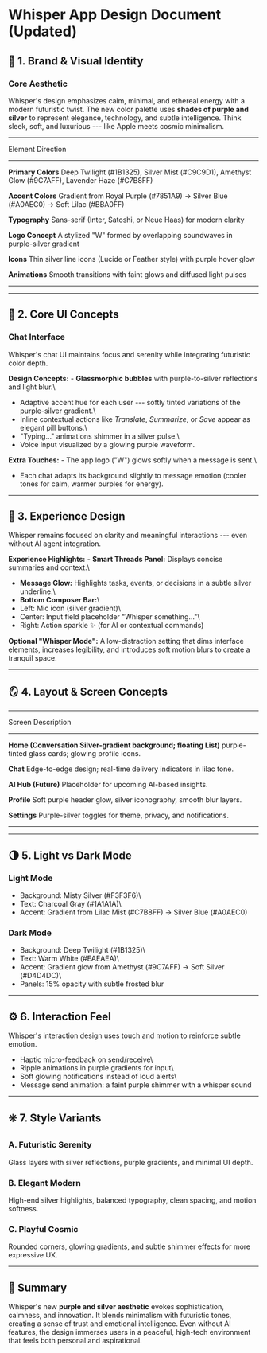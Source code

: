 # Whisper App Design Document (Updated)

## 🎨 1. Brand & Visual Identity

### Core Aesthetic

Whisper's design emphasizes calm, minimal, and ethereal energy with a
modern futuristic twist. The new color palette uses **shades of purple
and silver** to represent elegance, technology, and subtle intelligence.
Think sleek, soft, and luxurious --- like Apple meets cosmic minimalism.

---

Element Direction

---

**Primary Colors** Deep Twilight (#1B1325), Silver Mist
(#C9C9D1), Amethyst Glow (#9C7AFF),
Lavender Haze (#C7B8FF)

**Accent Colors** Gradient from Royal Purple (#7851A9) →
Silver Blue (#A0AEC0) → Soft Lilac
(#BBA0FF)

**Typography** Sans-serif (Inter, Satoshi, or Neue
Haas) for modern clarity

**Logo Concept** A stylized "W" formed by overlapping
soundwaves in purple-silver gradient

**Icons** Thin silver line icons (Lucide or
Feather style) with purple hover glow

**Animations** Smooth transitions with faint glows
and diffused light pulses

---

---

## 💬 2. Core UI Concepts

### Chat Interface

Whisper's chat UI maintains focus and serenity while integrating
futuristic color depth.

**Design Concepts:** - **Glassmorphic bubbles** with purple-to-silver
reflections and light blur.\

- Adaptive accent hue for each user --- softly tinted variations of the
  purple-silver gradient.\
- Inline contextual actions like _Translate_, _Summarize_, or _Save_
  appear as elegant pill buttons.\
- "Typing..." animations shimmer in a silver pulse.\
- Voice input visualized by a glowing purple waveform.

**Extra Touches:** - The app logo ("W") glows softly when a message is
sent.\

- Each chat adapts its background slightly to message emotion (cooler
  tones for calm, warmer purples for energy).

---

## 🧭 3. Experience Design

Whisper remains focused on clarity and meaningful interactions --- even
without AI agent integration.

**Experience Highlights:** - **Smart Threads Panel:** Displays concise
summaries and context.\

- **Message Glow:** Highlights tasks, events, or decisions in a subtle
  silver underline.\
- **Bottom Composer Bar:**\
- Left: Mic icon (silver gradient)\
- Center: Input field placeholder "Whisper something..."\
- Right: Action sparkle ✨ (for AI or contextual commands)

**Optional "Whisper Mode":** A low-distraction setting that dims
interface elements, increases legibility, and introduces soft motion
blurs to create a tranquil space.

---

## 🪞 4. Layout & Screen Concepts

---

Screen Description

---

**Home (Conversation Silver-gradient background; floating
List)** purple-tinted glass cards; glowing profile
icons.

**Chat** Edge-to-edge design; real-time delivery
indicators in lilac tone.

**AI Hub (Future)** Placeholder for upcoming AI-based insights.

**Profile** Soft purple header glow, silver
iconography, smooth blur layers.

**Settings** Purple-silver toggles for theme, privacy,
and notifications.

---

---

## 🌗 5. Light vs Dark Mode

### Light Mode

- Background: Misty Silver (#F3F3F6)\
- Text: Charcoal Gray (#1A1A1A)\
- Accent: Gradient from Lilac Mist (#C7B8FF) → Silver Blue (#A0AEC0)

### Dark Mode

- Background: Deep Twilight (#1B1325)\
- Text: Warm White (#EAEAEA)\
- Accent: Gradient glow from Amethyst (#9C7AFF) → Soft Silver
  (#D4D4DC)\
- Panels: 15% opacity with subtle frosted blur

---

## ⚙️ 6. Interaction Feel

Whisper's interaction design uses touch and motion to reinforce subtle
emotion.

- Haptic micro-feedback on send/receive\
- Ripple animations in purple gradients for input\
- Soft glowing notifications instead of loud alerts\
- Message send animation: a faint purple shimmer with a whisper sound

---

## ✳️ 7. Style Variants

### A. Futuristic Serenity

Glass layers with silver reflections, purple gradients, and minimal UI
depth.

### B. Elegant Modern

High-end silver highlights, balanced typography, clean spacing, and
motion softness.

### C. Playful Cosmic

Rounded corners, glowing gradients, and subtle shimmer effects for more
expressive UX.

---

## 🧩 Summary

Whisper's new **purple and silver aesthetic** evokes sophistication,
calmness, and innovation. It blends minimalism with futuristic tones,
creating a sense of trust and emotional intelligence. Even without AI
features, the design immerses users in a peaceful, high-tech environment
that feels both personal and aspirational.
